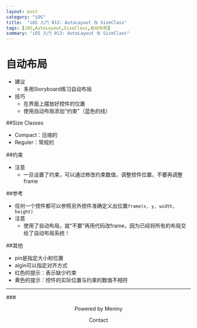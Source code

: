 ```yaml
---
layout: post
category: "iOS"
title:  "iOS 入门 013: AutoLayout 与 SizeClass"
tags: [iOS,AutoLayout,SizeClass,自动布局]
summary: "iOS 入门 013: AutoLayout 与 SizeClass"
---
```

# 自动布局
* 建议    
	* 多用Storyboard练习自动布局  
* 技巧  
	* 在界面上摆放好控件的位置  
	* 使用自动布局添加"约束"（蓝色的线）  

##Size Classes
* Compact：压缩的  
* Reguler：常规的  

##约束
* 注意  
	* 一旦设置了约束，可以通过修改约束数值，调整控件位置，不要再调整frame  

##参考
* 任何一个控件都可以参照另外控件准确定义出位置`frame(x, y, width, height)`  
* 注意  
	* 使用了自动布局，就“不要”再用代码改frame，因为已经将所有的布局交给了自动布局系统！  

##其他
* pin是指定大小和位置  
* algin可以指定对齐方式  
* 红色的提示：表示缺少约束  
* 黄色的提示：控件的实际位置与约束的数值不相符  

    	
***
###<center>Powered by Meniny</center>
<center>Contact <Meniny@qq.com></center>

